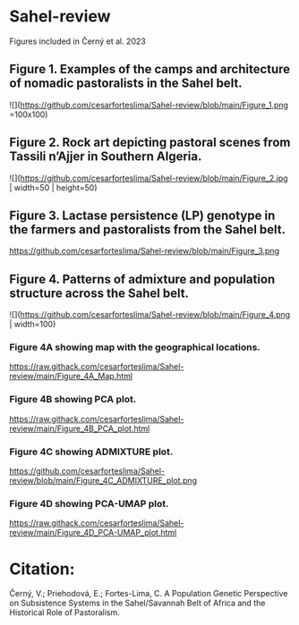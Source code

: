 # Sahel-review
Figures included in Černý et al. 2023

## Figure 1. Examples of the camps and architecture of nomadic pastoralists in the Sahel belt.
![](https://github.com/cesarforteslima/Sahel-review/blob/main/Figure_1.png =100x100)

## Figure 2. Rock art depicting pastoral scenes from Tassili n’Ajjer in Southern Algeria.
![](https://github.com/cesarforteslima/Sahel-review/blob/main/Figure_2.jpg | width=50 | height=50)

## Figure 3. Lactase persistence (LP) genotype in the farmers and pastoralists from the Sahel belt.
https://github.com/cesarforteslima/Sahel-review/blob/main/Figure_3.png

## Figure 4. Patterns of admixture and population structure across the Sahel belt.
![](https://github.com/cesarforteslima/Sahel-review/blob/main/Figure_4.png | width=100)

### Figure 4A showing map with the geographical locations.
https://raw.githack.com/cesarforteslima/Sahel-review/main/Figure_4A_Map.html

### Figure 4B showing PCA plot.
https://raw.githack.com/cesarforteslima/Sahel-review/main/Figure_4B_PCA_plot.html

### Figure 4C showing ADMIXTURE plot.
https://github.com/cesarforteslima/Sahel-review/blob/main/Figure_4C_ADMIXTURE_plot.png

### Figure 4D showing PCA-UMAP plot.
https://raw.githack.com/cesarforteslima/Sahel-review/main/Figure_4D_PCA-UMAP_plot.html


# Citation: 
Černý, V.; Priehodová, E.; Fortes-Lima, C. A Population Genetic Perspective on Subsistence Systems in the Sahel/Savannah Belt of Africa and the Historical Role of Pastoralism.

